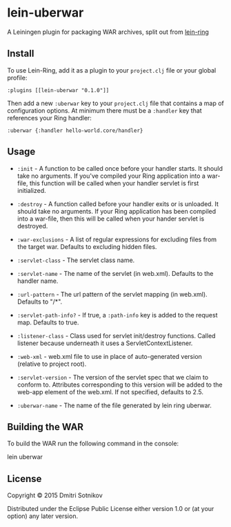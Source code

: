 # lein-uberwar

A Leiningen plugin for packaging WAR archives, split out from [lein-ring](https://github.com/weavejester/lein-ring)

## Install

To use Lein-Ring, add it as a plugin to your `project.clj` file or
your global profile:

    :plugins [[lein-uberwar "0.1.0"]]

Then add a new `:uberwar` key to your `project.clj` file that contains a
map of configuration options. At minimum there must be a `:handler`
key that references your Ring handler:

    :uberwar {:handler hello-world.core/handler}

## Usage


* `:init` -
  A function to be called once before your handler starts. It should
  take no arguments. If you've compiled your Ring application into a
  war-file, this function will be called when your handler servlet is
  first initialized.

* `:destroy` -
  A function called before your handler exits or is unloaded. It
  should take no arguments. If your Ring application has been compiled
  into a war-file, then this will be called when your hander servlet
  is destroyed.

* `:war-exclusions` -
  A list of regular expressions for excluding files from the target
  war. Defaults to excluding hidden files.

* `:servlet-class` -
  The servlet class name.

* `:servlet-name` -
  The name of the servlet (in web.xml). Defaults to the handler name.

* `:url-pattern` -
  The url pattern of the servlet mapping (in web.xml). Defaults to "/*".

* `:servlet-path-info?` -
  If true, a `:path-info` key is added to the request map. Defaults to true.

* `:listener-class` -
  Class used for servlet init/destroy functions. Called listener
  because underneath it uses a ServletContextListener.

* `:web-xml` -
  web.xml file to use in place of auto-generated version (relative to project root).

* `:servlet-version` -
  The version of the servlet spec that we claim to conform
  to. Attributes corresponding to this version will be added to the
  web-app element of the web.xml. If not specified, defaults to 2.5.

* `:uberwar-name` -
  The name of the file generated by lein ring uberwar.

## Building the WAR

To build the WAR run the following command in the console:

   lein uberwar

## License

Copyright © 2015 Dmitri Sotnikov

Distributed under the Eclipse Public License either version 1.0 or (at
your option) any later version.

